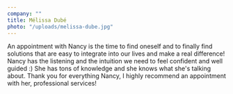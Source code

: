 ```yaml
---
company: ""
title: Mélissa Dubé
photo: "/uploads/melissa-dube.jpg"
---
```


An appointment with Nancy is the time to find oneself and to finally find solutions that are easy to integrate into our lives and make a real difference! Nancy has the listening and the intuition we need to feel confident and well guided :) She has tons of knowledge and she knows what she's talking about. Thank you for everything Nancy, I highly recommend an appointment with her, professional services!
